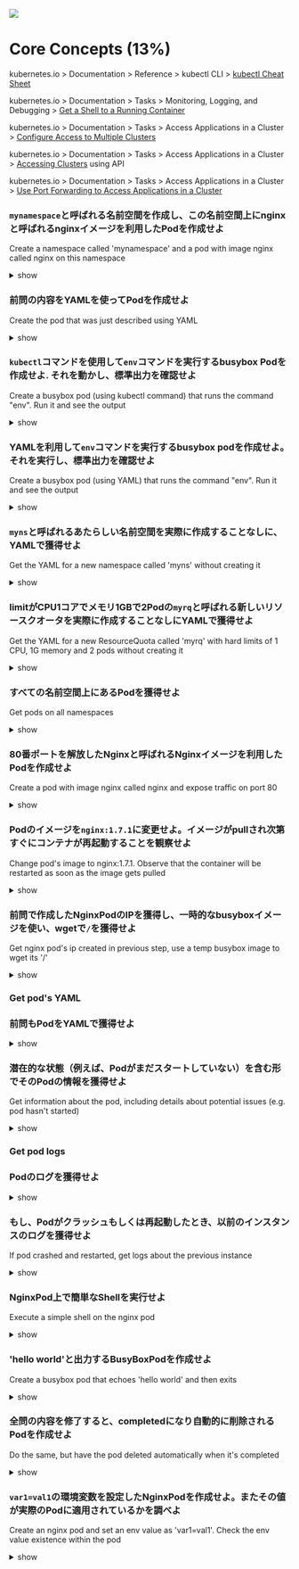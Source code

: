 ![](https://gaforgithub.azurewebsites.net/api?repo=CKAD-exercises/core_concepts&empty)
# Core Concepts (13%)

kubernetes.io > Documentation > Reference > kubectl CLI > [kubectl Cheat Sheet](https://kubernetes.io/docs/reference/kubectl/cheatsheet/)

kubernetes.io > Documentation > Tasks > Monitoring, Logging, and Debugging > [Get a Shell to a Running Container](https://kubernetes.io/docs/tasks/debug-application-cluster/get-shell-running-container/)

kubernetes.io > Documentation > Tasks > Access Applications in a Cluster > [Configure Access to Multiple Clusters](https://kubernetes.io/docs/tasks/access-application-cluster/configure-access-multiple-clusters/)

kubernetes.io > Documentation > Tasks > Access Applications in a Cluster > [Accessing Clusters](https://kubernetes.io/docs/tasks/access-application-cluster/access-cluster/) using API

kubernetes.io > Documentation > Tasks > Access Applications in a Cluster > [Use Port Forwarding to Access Applications in a Cluster](https://kubernetes.io/docs/tasks/access-application-cluster/port-forward-access-application-cluster/)

### `mynamespace`と呼ばれる名前空間を作成し、この名前空間上にnginxと呼ばれるnginxイメージを利用したPodを作成せよ
Create a namespace called 'mynamespace' and a pod with image nginx called nginx on this namespace

<details><summary>show</summary>
<p>

```bash
kubectl create namespace mynamespace
kubectl run nginx --image=nginx --restart=Never -n mynamespace
```

</p>
</details>

### 前問の内容をYAMLを使ってPodを作成せよ
Create the pod that was just described using YAML

<details><summary>show</summary>
<p>

Easily generate YAML with:

```bash
kubectl run nginx --image=nginx --restart=Never --dry-run=client -n mynamespace -o yaml > pod.yaml
```

```bash
cat pod.yaml
```

```yaml
apiVersion: v1
kind: Pod
metadata:
  creationTimestamp: null
  labels:
    run: nginx
  name: nginx
  namespace: mynamespace
spec:
  containers:
  - image: nginx
    imagePullPolicy: IfNotPresent
    name: nginx
    resources: {}
  dnsPolicy: ClusterFirst
  restartPolicy: Never
status: {}
```

```bash
kubectl create -f pod.yaml
```

Alternatively, you can run in one line

```bash
kubectl run nginx --image=nginx --restart=Never --dry-run=client -o yaml | kubectl create -n mynamespace -f -
```

</p>
</details>

### `kubectl`コマンドを使用して`env`コマンドを実行するbusybox Podを作成せよ. それを動かし、標準出力を確認せよ
Create a busybox pod (using kubectl command) that runs the command "env". Run it and see the output

<details><summary>show</summary>
<p>

```bash
kubectl run busybox --image=busybox --command --restart=Never -it -- env # -it will help in seeing the output
# or, just run it without -it
kubectl run busybox --image=busybox --command --restart=Never -- env
# and then, check its logs
kubectl logs busybox
```

</p>
</details>

### YAMLを利用して`env`コマンドを実行するbusybox podを作成せよ。それを実行し、標準出力を確認せよ
Create a busybox pod (using YAML) that runs the command "env". Run it and see the output

<details><summary>show</summary>
<p>

```bash
# create a  YAML template with this command
kubectl run busybox --image=busybox --restart=Never --dry-run=client -o yaml --command -- env > envpod.yaml
# see it
cat envpod.yaml
```

```YAML
apiVersion: v1
kind: Pod
metadata:
  creationTimestamp: null
  labels:
    run: busybox
  name: busybox
spec:
  containers:
  - command:
    - env
    image: busybox
    name: busybox
    resources: {}
  dnsPolicy: ClusterFirst
  restartPolicy: Never
status: {}
```

```bash
# apply it and then see the logs
kubectl apply -f envpod.yaml
kubectl logs busybox
```

</p>
</details>

### `myns`と呼ばれるあたらしい名前空間を実際に作成することなしに、YAMLで獲得せよ
Get the YAML for a new namespace called 'myns' without creating it

<details><summary>show</summary>
<p>

```bash
kubectl create namespace myns -o yaml --dry-run=client
```

</p>
</details>

### limitがCPU1コアでメモリ1GBで2Podの`myrq`と呼ばれる新しいリソースクオータを実際に作成することなしにYAMLで獲得せよ
Get the YAML for a new ResourceQuota called 'myrq' with hard limits of 1 CPU, 1G memory and 2 pods without creating it

<details><summary>show</summary>
<p>

```bash
kubectl create quota myrq --hard=cpu=1,memory=1G,pods=2 --dry-run=client -o yaml
```

</p>
</details>

### すべての名前空間上にあるPodを獲得せよ
Get pods on all namespaces

<details><summary>show</summary>
<p>

```bash
kubectl get po --all-namespaces
```
Alternatively 

```bash
kubectl get po -A
```
</p>
</details>

### 80番ポートを解放したNginxと呼ばれるNginxイメージを利用したPodを作成せよ
Create a pod with image nginx called nginx and expose traffic on port 80

<details><summary>show</summary>
<p>

```bash
kubectl run nginx --image=nginx --restart=Never --port=80
```

</p>
</details>

### Podのイメージを`nginx:1.7.1`に変更せよ。イメージがpullされ次第すぐにコンテナが再起動することを観察せよ
Change pod's image to nginx:1.7.1. Observe that the container will be restarted as soon as the image gets pulled

<details><summary>show</summary>
<p>

*Note*: The `RESTARTS` column should contain 0 initially (ideally - it could be any number)

```bash
# kubectl set image POD/POD_NAME CONTAINER_NAME=IMAGE_NAME:TAG
kubectl set image pod/nginx nginx=nginx:1.7.1
kubectl describe po nginx # you will see an event 'Container will be killed and recreated'
kubectl get po nginx -w # watch it
```

*Note*: some time after changing the image, you should see that the value in the `RESTARTS` column has been increased by 1, because the container has been restarted, as stated in the events shown at the bottom of the `kubectl describe pod` command:

```
Events:
  Type    Reason     Age                  From               Message
  ----    ------     ----                 ----               -------
[...]
  Normal  Killing    100s                 kubelet, node3     Container pod1 definition changed, will be restarted
  Normal  Pulling    100s                 kubelet, node3     Pulling image "nginx:1.7.1"
  Normal  Pulled     41s                  kubelet, node3     Successfully pulled image "nginx:1.7.1"
  Normal  Created    36s (x2 over 9m43s)  kubelet, node3     Created container pod1
  Normal  Started    36s (x2 over 9m43s)  kubelet, node3     Started container pod1
```

*Note*: you can check pod's image by running

```bash
kubectl get po nginx -o jsonpath='{.spec.containers[].image}{"\n"}'
```

</p>
</details>

### 前問で作成したNginxPodのIPを獲得し、一時的なbusyboxイメージを使い、wgetで`/`を獲得せよ
Get nginx pod's ip created in previous step, use a temp busybox image to wget its '/'

<details><summary>show</summary>
<p>

```bash
kubectl get po -o wide # get the IP, will be something like '10.1.1.131'
# create a temp busybox pod
kubectl run busybox --image=busybox --rm -it --restart=Never -- wget -O- 10.1.1.131:80
```

Alternatively you can also try a more advanced option:

```bash
# Get IP of the nginx pod
NGINX_IP=$(kubectl get pod nginx -o jsonpath='{.status.podIP}')
# create a temp busybox pod
kubectl run busybox --image=busybox --env="NGINX_IP=$NGINX_IP" --rm -it --restart=Never -- sh -c 'wget -O- $NGINX_IP:80'
``` 

Or just in one line:

```bash
kubectl run busybox --image=busybox --rm -it --restart=Never -- wget -O- $(kubectl get pod nginx -o jsonpath='{.status.podIP}:{.spec.containers[0].ports[0].containerPort}')
```

</p>
</details>

### Get pod's YAML
### 前問もPodをYAMLで獲得せよ

<details><summary>show</summary>
<p>

```bash
kubectl get po nginx -o yaml
# or
kubectl get po nginx -oyaml
# or
kubectl get po nginx --output yaml
# or
kubectl get po nginx --output=yaml
```

</p>
</details>

### 潜在的な状態（例えば、Podがまだスタートしていない）を含む形でそのPodの情報を獲得せよ
Get information about the pod, including details about potential issues (e.g. pod hasn't started)

<details><summary>show</summary>
<p>

```bash
kubectl describe po nginx
```

</p>
</details>

### Get pod logs
### Podのログを獲得せよ

<details><summary>show</summary>
<p>

```bash
kubectl logs nginx
```

</p>
</details>

### もし、Podがクラッシュもしくは再起動したとき、以前のインスタンスのログを獲得せよ
If pod crashed and restarted, get logs about the previous instance

<details><summary>show</summary>
<p>

```bash
kubectl logs nginx -p
# or
kubectl logs nginx --previous
```

</p>
</details>

### NginxPod上で簡単なShellを実行せよ
Execute a simple shell on the nginx pod

<details><summary>show</summary>
<p>

```bash
kubectl exec -it nginx -- /bin/sh
```

</p>
</details>

### 'hello world'と出力するBusyBoxPodを作成せよ
Create a busybox pod that echoes 'hello world' and then exits

<details><summary>show</summary>
<p>

```bash
kubectl run busybox --image=busybox -it --restart=Never -- echo 'hello world'
# or
kubectl run busybox --image=busybox -it --restart=Never -- /bin/sh -c 'echo hello world'
```

</p>
</details>

### 全問の内容を修了すると、completedになり自動的に削除されるPodを作成せよ
Do the same, but have the pod deleted automatically when it's completed

<details><summary>show</summary>
<p>

```bash
kubectl run busybox --image=busybox -it --rm --restart=Never -- /bin/sh -c 'echo hello world'
kubectl get po # nowhere to be found :)
```

</p>
</details>

### `var1=val1`の環境変数を設定したNginxPodを作成せよ。またその値が実際のPodに適用されているかを調べよ
Create an nginx pod and set an env value as 'var1=val1'. Check the env value existence within the pod

<details><summary>show</summary>
<p>

```bash
kubectl run nginx --image=nginx --restart=Never --env=var1=val1
# then
kubectl exec -it nginx -- env
# or
kubectl exec -it nginx -- sh -c 'echo $var1'
# or
kubectl describe po nginx | grep val1
# or
kubectl run nginx --restart=Never --image=nginx --env=var1=val1 -it --rm -- env
```

</p>
</details>
